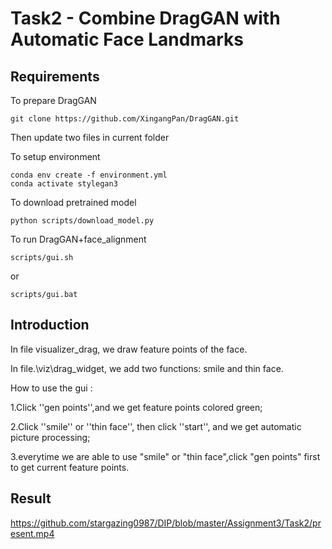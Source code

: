 # Task2 - Combine DragGAN with Automatic Face Landmarks

## Requirements

To prepare DragGAN

```DragGAN
git clone https://github.com/XingangPan/DragGAN.git
```

Then update two files in current folder

To setup environment

```env
conda env create -f environment.yml
conda activate stylegan3
```

To download pretrained model

```
python scripts/download_model.py
```

To run DragGAN+face_alignment

```run
scripts/gui.sh
```
or
```
scripts/gui.bat
```

## Introduction

In file visualizer_drag, we draw feature points of the face.

In file.\viz\drag_widget, we add two functions: smile and thin face.

How to use the gui :

1.Click ''gen points'',and we get feature points colored green;

2.Click ''smile'' or ''thin face'', then click ''start'', and we get automatic picture processing;

3.everytime we are able to use "smile" or "thin face",click "gen points" first to get current feature points.

## Result
https://github.com/stargazing0987/DIP/blob/master/Assignment3/Task2/present.mp4
